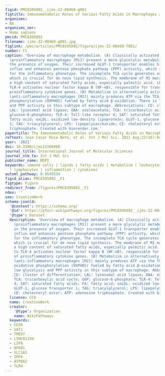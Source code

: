 ```yaml
---
figid: PMC8395092__ijms-22-08460-g001
figtitle: Immunometabolic Roles of Various Fatty Acids in Macrophages and Lymphocytes
organisms:
- NA
organisms_ner:
- Homo sapiens
pmcid: PMC8395092
filename: ijms-22-08460-g001.jpg
figlink: /pmc/articles/PMC8395092/figure/ijms-22-08460-f001/
number: F1
caption: 'Overview of macrophage metabolism. (A) Classically activated macrophages
  (proinflammatory macrophages [M1]) present a more glycolytic metabolism, even in
  the presence of oxygen. Their increased GLUT-1 transporter enables higher glucose
  influx and enhances pentose phosphate pathway (PPP) activity, which is essential
  for the inflammatory phenotype. The incomplete TCA cycle generates excess citrate,
  which is crucial for de novo lipid synthesis. The membrane of M1 macrophages has
  a high content of saturated fatty acids, especially palmitic acid. LPS binding to
  TLR-4 activates nuclear factor kappa B (NF-κB), responsible for transcription of
  proinflammatory cytokine genes. (B) Metabolism in alternatively activated macrophages
  (anti-inflammatory macrophages [M2]) mainly produces ATP via the TCA cycle and oxidative
  phosphorylation (OXPHOS) fueled by fatty acid β-oxidation. There is low glycolysis
  and PPP activity in this subtype of macrophage. Abbreviations: CD: cluster of differentiation;
  LAL: lysosomal acid lipase; OAA: oxaloacetate; TCA: tricarboxylic acid cycle; G6P:
  glucose-6-phosphate; TLR-4: Toll-like receptor 4; SAT: saturated fatty acids; FA:
  fatty acid; oxLDL: oxidized low-density lipoprotein; GLUT-1, glucose transporter
  1; TAG: triacylglycerol; LPS: lipopolysaccharide; CE: cholesteryl ester; ATP: adenosine
  triphosphate. Created with biorender.com.'
papertitle: The Immunometabolic Roles of Various Fatty Acids in Macrophages and Lymphocytes.
reftext: Jose Cesar Rosa Neto, et al. Int J Mol Sci. 2021 Aug;22(16):8460.
year: '2021'
doi: 10.3390/ijms22168460
journal_title: International Journal of Molecular Sciences
journal_nlm_ta: Int J Mol Sci
publisher_name: MDPI
keywords: immune cells | lipids | fatty acids | metabolism | leukocytes | macrophages
  | lymphocytes | inflammation | cytokines
automl_pathway: 0.9545534
figid_alias: PMC8395092__F1
figtype: Figure
redirect_from: /figures/PMC8395092__F1
ndex: ''
seo: CreativeWork
schema-jsonld:
  '@context': https://schema.org/
  '@id': https://pfocr.wikipathways.org/figures/PMC8395092__ijms-22-08460-g001.html
  '@type': Dataset
  description: 'Overview of macrophage metabolism. (A) Classically activated macrophages
    (proinflammatory macrophages [M1]) present a more glycolytic metabolism, even
    in the presence of oxygen. Their increased GLUT-1 transporter enables higher glucose
    influx and enhances pentose phosphate pathway (PPP) activity, which is essential
    for the inflammatory phenotype. The incomplete TCA cycle generates excess citrate,
    which is crucial for de novo lipid synthesis. The membrane of M1 macrophages has
    a high content of saturated fatty acids, especially palmitic acid. LPS binding
    to TLR-4 activates nuclear factor kappa B (NF-κB), responsible for transcription
    of proinflammatory cytokine genes. (B) Metabolism in alternatively activated macrophages
    (anti-inflammatory macrophages [M2]) mainly produces ATP via the TCA cycle and
    oxidative phosphorylation (OXPHOS) fueled by fatty acid β-oxidation. There is
    low glycolysis and PPP activity in this subtype of macrophage. Abbreviations:
    CD: cluster of differentiation; LAL: lysosomal acid lipase; OAA: oxaloacetate;
    TCA: tricarboxylic acid cycle; G6P: glucose-6-phosphate; TLR-4: Toll-like receptor
    4; SAT: saturated fatty acids; FA: fatty acid; oxLDL: oxidized low-density lipoprotein;
    GLUT-1, glucose transporter 1; TAG: triacylglycerol; LPS: lipopolysaccharide;
    CE: cholesteryl ester; ATP: adenosine triphosphate. Created with biorender.com.'
  license: CC0
  name: CreativeWork
  creator:
    '@type': Organization
    name: WikiPathways
  keywords:
  - CD36
  - SAT1
  - TMED7
  - LINC01194
  - LIPA
  - NFKB1
  - SLC2A1
  - IRF6
  - ATP8A2
  - TLR4
---
```

